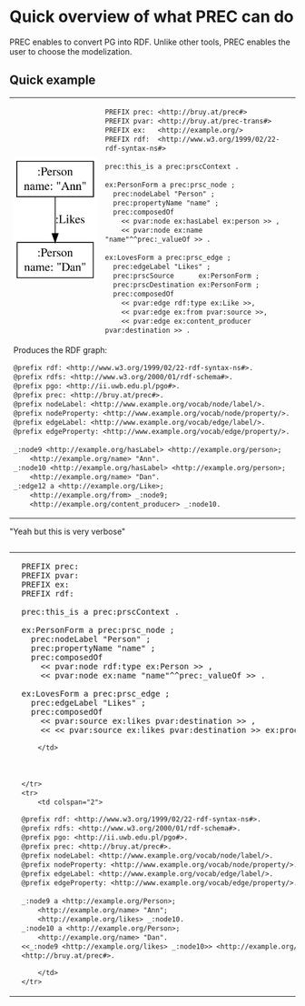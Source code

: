 # Quick overview of what PREC can do


PREC enables to convert PG into RDF. Unlike other tools, PREC enables the user to choose the modelization.

## Quick example


<table>

<tr>
<td>
<img src="docs/img/annlikesdan.svg" />
</td>

<td>

```ttl
PREFIX prec: <http://bruy.at/prec#>
PREFIX pvar: <http://bruy.at/prec-trans#>
PREFIX ex:   <http://example.org/>
PREFIX rdf:  <http://www.w3.org/1999/02/22-rdf-syntax-ns#>

prec:this_is a prec:prscContext .

ex:PersonForm a prec:prsc_node ;
  prec:nodeLabel "Person" ;
  prec:propertyName "name" ;
  prec:composedOf
    << pvar:node ex:hasLabel ex:person >> ,
    << pvar:node ex:name "name"^^prec:_valueOf >> .

ex:LovesForm a prec:prsc_edge ;
  prec:edgeLabel "Likes" ;
  prec:prscSource      ex:PersonForm ;
  prec:prscDestination ex:PersonForm ;
  prec:composedOf
    << pvar:edge rdf:type ex:Like >>,
    << pvar:edge ex:from pvar:source >>,
    << pvar:edge ex:content_producer pvar:destination >> .
```

</td>
</tr>

<tr>
<td colspan="2">
Produces the RDF graph:

```ttl
@prefix rdf: <http://www.w3.org/1999/02/22-rdf-syntax-ns#>.
@prefix rdfs: <http://www.w3.org/2000/01/rdf-schema#>.
@prefix pgo: <http://ii.uwb.edu.pl/pgo#>.
@prefix prec: <http://bruy.at/prec#>.
@prefix nodeLabel: <http://www.example.org/vocab/node/label/>.
@prefix nodeProperty: <http://www.example.org/vocab/node/property/>.
@prefix edgeLabel: <http://www.example.org/vocab/edge/label/>.
@prefix edgeProperty: <http://www.example.org/vocab/edge/property/>.

_:node9 <http://example.org/hasLabel> <http://example.org/person>;
    <http://example.org/name> "Ann".
_:node10 <http://example.org/hasLabel> <http://example.org/person>;
    <http://example.org/name> "Dan".
_:edge12 a <http://example.org/Like>;
    <http://example.org/from> _:node9;
    <http://example.org/content_producer> _:node10.
```

</td>
</tr>
<table>

"Yeah but this is very verbose"

<table>
    <tr>
        <td><img src="docs/img/annlikesdan.svg" /> </td>
        <td>

<pre>
PREFIX prec: <http://bruy.at/prec#>
PREFIX pvar: <http://bruy.at/prec-trans#>
PREFIX ex:   <http://example.org/>
PREFIX rdf:  <http://www.w3.org/1999/02/22-rdf-syntax-ns#>

prec:this_is a prec:prscContext .

ex:PersonForm a prec:prsc_node ;
  prec:nodeLabel "Person" ;
  prec:propertyName "name" ;
  prec:composedOf
    << pvar:node rdf:type ex:Person >> ,
    << pvar:node ex:name "name"^^prec:_valueOf >> .

ex:LovesForm a prec:prsc_edge ;
  prec:edgeLabel "Likes" ;
  prec:composedOf
    << pvar:source ex:likes pvar:destination >> ,
    << << pvar:source ex:likes pvar:destination >> ex:producedBy prec: >> .
</pre>
        </td>



    </tr>
    <tr>
        <td colspan="2">
        
```ttl
@prefix rdf: <http://www.w3.org/1999/02/22-rdf-syntax-ns#>.
@prefix rdfs: <http://www.w3.org/2000/01/rdf-schema#>.
@prefix pgo: <http://ii.uwb.edu.pl/pgo#>.
@prefix prec: <http://bruy.at/prec#>.
@prefix nodeLabel: <http://www.example.org/vocab/node/label/>.
@prefix nodeProperty: <http://www.example.org/vocab/node/property/>.
@prefix edgeLabel: <http://www.example.org/vocab/edge/label/>.
@prefix edgeProperty: <http://www.example.org/vocab/edge/property/>.

_:node9 a <http://example.org/Person>;
    <http://example.org/name> "Ann";
    <http://example.org/likes> _:node10.
_:node10 a <http://example.org/Person>;
    <http://example.org/name> "Dan".
<<_:node9 <http://example.org/likes> _:node10>> <http://example.org/producedBy> <http://bruy.at/prec#>.
```

        </td>
    </tr>
</table>
